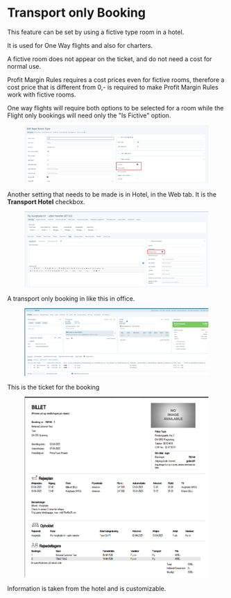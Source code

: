 # Transport only Booking

This feature can be set by using a fictive type room in a hotel.

It is used for One Way flights and also for charters.

A fictive room does not appear on the ticket, and do not need a cost for normal use.

Profit Margin Rules requires a cost prices even for fictive rooms, therefore a cost price that is different from 0,- is required to make Profit Margin Rules work with fictive rooms.

One way flights will require both options to be selected for a room while the Flight only bookings will need only the "Is Fictive" option.

<figure><img src="../../.gitbook/assets/image (3) (1) (1) (1) (1).png" alt=""><figcaption></figcaption></figure>

Another setting that needs to be made is in Hotel, in the Web tab. It is the **Transport Hotel** checkbox.

<figure><img src="../../.gitbook/assets/image (4) (1) (1) (1) (1).png" alt=""><figcaption></figcaption></figure>

A transport only booking in like this in office.

<figure><img src="../../.gitbook/assets/image (5) (1) (1) (1) (1).png" alt=""><figcaption></figcaption></figure>

This is the ticket for the booking

<figure><img src="../../.gitbook/assets/image (6) (1) (1) (1) (1).png" alt=""><figcaption></figcaption></figure>

Information is taken from the hotel and is customizable.

